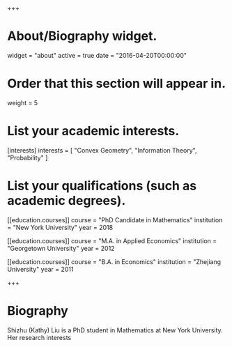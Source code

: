 +++
# About/Biography widget.
widget = "about"
active = true
date = "2016-04-20T00:00:00"

# Order that this section will appear in.
weight = 5

# List your academic interests.
[interests]
  interests = [
    "Convex Geometry",
    "Information Theory",
    "Probability"
  ]

# List your qualifications (such as academic degrees).
[[education.courses]]
  course = "PhD Candidate in Mathematics"
  institution = "New York University"
  year = 2018

[[education.courses]]
  course = "M.A. in Applied Economics"
  institution = "Georgetown University"
  year = 2012

[[education.courses]]
  course = "B.A. in Economics"
  institution = "Zhejiang University"
  year = 2011

+++

# Biography

Shizhu (Kathy) Liu is a PhD student in Mathematics at New York University. Her research interests
